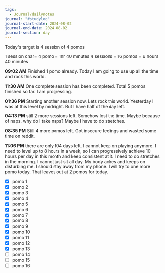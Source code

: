 ```yaml
---
tags:
  - Journal/dailynotes
journal: "#studylog"
journal-start-date: 2024-08-02
journal-end-date: 2024-08-02
journal-section: day
---
```

Today's target is 4 session of 4 pomos

1 session char= 4 pomo = 1hr 40 minutes
4 sessions = 16 pomos = 6 hours 40 minutes

**09:02 AM** Finished 1 pomo already. Today I am going to use up all the time and rock this world.

**11:30 AM** One complete session has been completed. Total 5 pomos finished so far. I am progressing.

**01:36 PM** Starting another session now. Lets rock this world. Yesterday I was at this level by midnight. But I have half of the day left. 

**04:13 PM** still 2 more sessions left. Somehow lost the time. Maybe because of naps. why do I take naps? Maybe I have to do stretches.

**08:35 PM** Still 4 more pomos left. Got insecure feelings and wasted some time on reddit.

**11:06 PM** there are only 104 days left. I cannot keep on playing anymore. I need to level up to 8 hours in a week, so I can progressively achieve 10 hours per day in this month and keep consistent at it. I need to do stretches in the morning. I cannot just sit all day. My body aches and keeps on disturbing me. I should stay away from my phone. I will try to one more pomo today. That leaves out at 2 pomos for today.

- [x] pomo 1
- [x] pomo 2
- [x] pomo 3
- [x] pomo 4
- [x] pomo 5
- [x] pomo 6
- [x] pomo 7
- [x] pomo 8
- [x] pomo 9
- [x] pomo 10
- [x] pomo 11
- [x] pomo 12
- [x] pomo 13
- [ ] pomo 14
- [ ] pomo 15
- [ ] pomo 16
